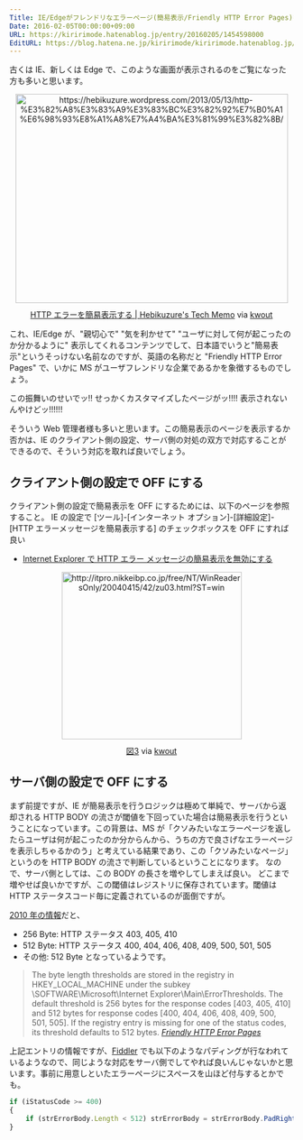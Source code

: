 ```yaml
---
Title: IE/Edgeがフレンドリなエラーページ(簡易表示/Friendly HTTP Error Pages)を勝手に表示してくる問題
Date: 2016-02-05T00:00:00+09:00
URL: https://kiririmode.hatenablog.jp/entry/20160205/1454598000
EditURL: https://blog.hatena.ne.jp/kiririmode/kiririmode.hatenablog.jp/atom/entry/6653586347156704197
---
```


古くは IE、新しくは Edge で、このような画面が表示されるのをご覧になった方も多いと思います。

<div class="kwout" style="text-align: center;"><img src="http://kwout.com/cutout/m/j7/7h/rwd_bor.jpg" alt="https://hebikuzure.wordpress.com/2013/05/13/http-%E3%82%A8%E3%83%A9%E3%83%BC%E3%82%92%E7%B0%A1%E6%98%93%E8%A1%A8%E7%A4%BA%E3%81%99%E3%82%8B/" title="HTTP エラーを簡易表示する | Hebikuzure's Tech Memo" width="483" height="371" style="border: none;" usemap="#map_mj77hrwd" /><map id="map_mj77hrwd" name="map_mj77hrwd"><area coords="5,360,478,368" href="https://hebikuzure.files.wordpress.com/2013/05/img_404.png" alt="" shape="rect" /></map><p style="margin-top: 10px; text-align: center;"><a href="https://hebikuzure.wordpress.com/2013/05/13/http-%E3%82%A8%E3%83%A9%E3%83%BC%E3%82%92%E7%B0%A1%E6%98%93%E8%A1%A8%E7%A4%BA%E3%81%99%E3%82%8B/">HTTP エラーを簡易表示する | Hebikuzure's Tech Memo</a> via <a href="http://kwout.com/quote/mj77hrwd">kwout</a></p></div>

これ、IE/Edge が、"親切心で" "気を利かせて" "ユーザに対して何が起こったのか分かるように" 表示してくれるコンテンツでして、日本語でいうと"簡易表示"というそっけない名前なのですが、英語の名称だと "Friendly HTTP Error Pages" で、いかに MS がユーザフレンドリな企業であるかを象徴するものでしょう。

この振舞いのせいでッ!! せっかくカスタマイズしたページがッ!!!! 表示されないんやけどッ!!!!!! 

そういう Web 管理者様も多いと思います。この簡易表示のページを表示するか否かは、IE のクライアント側の設定、サーバ側の対処の双方で対応することができるので、そういう対応を取れば良いでしょう。

## クライアント側の設定で OFF にする

クライアント側の設定で簡易表示を OFF にするためには、以下のページを参照すること。
IE の設定で [ツール]-[インターネット オプション]-[詳細設定]-[HTTP エラーメッセージを簡易表示する] のチェックボックスを OFF にすれば良い

- [Internet Explorer で HTTP エラー メッセージの簡易表示を無効にする](https://msdn.microsoft.com/ja-jp/library/cc778248(v=ws.10).aspx)

<div class="kwout" style="text-align: center;"><a href="http://itpro.nikkeibp.co.jp/free/NT/WinReadersOnly/20040415/42/zu03.html?ST=win"><img src="http://kwout.com/cutout/6/a4/kq/s2u_bor.jpg" alt="http://itpro.nikkeibp.co.jp/free/NT/WinReadersOnly/20040415/42/zu03.html?ST=win" title="図3" width="319" height="297" style="border: none;" /></a><p style="margin-top: 10px; text-align: center;"><a href="http://itpro.nikkeibp.co.jp/free/NT/WinReadersOnly/20040415/42/zu03.html?ST=win">図3</a> via <a href="http://kwout.com/quote/6a4kqs2u">kwout</a></p></div>

## サーバ側の設定で OFF にする

まず前提ですが、IE が簡易表示を行うロジックは極めて単純で、サーバから返却される HTTP BODY の流さが閾値を下回っていた場合は簡易表示を行うということになっています。この背景は、MS が「クソみたいなエラーページを返したらユーザは何が起こったのか分からんから、うちの方で良さげなエラーページを表示しちゃるかのう」と考えている結果であり、この「クソみたいなページ」というのを HTTP BODY の流さで判断しているということになります。
なので、サーバ側としては、この BODY の長さを増やしてしまえば良い。
どこまで増やせば良いかですが、この閾値はレジストリに保存されています。閾値は HTTP ステータスコード毎に定義されているのが面倒ですが。

[2010 年の情報](http://blogs.msdn.com/b/ieinternals/archive/2010/08/19/http-error-pages-in-internet-explorer.aspx)だと、
- 256 Byte: HTTP ステータス 403, 405, 410
- 512 Byte: HTTP ステータス 400, 404, 406, 408, 409, 500, 501, 505
- その他: 512 Byte 
となっているようです。

> The byte length thresholds are stored in the registry in HKEY_LOCAL_MACHINE under the subkey \SOFTWARE\Microsoft\Internet Explorer\Main\ErrorThresholds. The default threshold is 256 bytes for the response codes [403, 405, 410] and 512 bytes for response codes [400, 404, 406, 408, 409, 500, 501, 505]. If the registry entry is missing for one of the status codes, its threshold defaults to 512 bytes.
> <cite>[Friendly HTTP Error Pages](http://blogs.msdn.com/b/ieinternals/archive/2010/08/19/http-error-pages-in-internet-explorer.aspx)</cite>

上記エントリの情報ですが、[Fiddler](http://www.telerik.com/fiddler) でも以下のようなパディングが行なわれているようなので、同じような対応をサーバ側でしてやれば良いんじゃないかと思います。事前に用意しといたエラーページにスペースを山ほど付与するとかでも。

```javascript
if (iStatusCode >= 400) 
{ 
    if (strErrorBody.Length < 512) strErrorBody = strErrorBody.PadRight(512, ' ');
}
```
